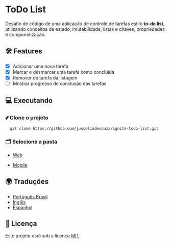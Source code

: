 # ToDo List

Desafio de código de uma aplicação de controle de tarefas estilo **to-do list**, utilizando conceitos de estado, imutabilidade, listas e chaves, propriedades e componetização.

## 🛠️ Features

- [x] Adicionar uma nova tarefa
- [x] Marcar e desmarcar uma tarefa como concluída
- [x] Remover de tarefa da listagem
- [ ] Mostrar progresso de conclusão das tarefas

## 💻 Executando

### 💕 Clone o projeto

```bash
  git clone https://github.com/jusceliadesouza/ignite-todo-list.git
```

### 🗂️ Selecione a pasta

<!-- - [Server](/server/README.md) -->

- [Web](/web/README.md)

- [Mobile](/mobile/README.md)

## 🌍 Traduções

- [Português Brasil](./README.pt-br.md)
- [Inglês](./../README.md)
- [Espanhol](./README.es.md)

## 📝 Licença

Este projeto está sob a licença [MIT](./LICENSE).
